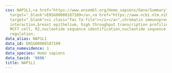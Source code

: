 ```yaml
---
csv: NAP1L1,<a href="https://www.ensembl.org/Homo_sapiens/Gene/Summary?db=core;g=ENSG00000187109"
  target="_blank">ENSG00000187109</a>,<a href="https://www.ncbi.nlm.nih.gov/pubmed/22863008"
  target="_blank"><i class="fas fa-file"></i></a>",chromatin immunoprecipitation assay,direct
  interaction,breast epithelium, high throughput transcription profiling by microarray,
  MCF7 cell, R2,nucleotide sequence identification,nucleotide sequence identification,transcriptional
  regulation,
data_alias: NAP1L1
data_id: ENSG00000187109
data_numevidence: 1
data_species: Homo sapiens
data_taxid: '9606'
title: NAP1L1
---
```

